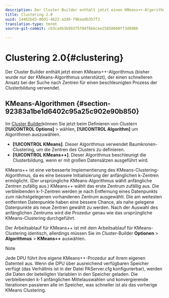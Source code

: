 ```yaml
---
description: Der Cluster Builder enthält jetzt einen KMeans++-Algorithmus (bisher wurde nur der KMeans-Algorithmus unterstützt), der einen schnelleren Ansatz bei der Suche nach Zentren für einen beschleunigten Prozess der Clusterbildung verwendet.
title: Clustering 2.0
uuid: 14462bd3-06d1-4622-a2d8-f96aadb357f3
translation-type: tm+mt
source-git-commit: cb3ca4b3b993f5f04f6b6cee25850600ff3d8986

---
```



# Clustering 2.0{#clustering}

Der Cluster Builder enthält jetzt einen KMeans++-Algorithmus (bisher wurde nur der KMeans-Algorithmus unterstützt), der einen schnelleren Ansatz bei der Suche nach Zentren für einen beschleunigten Prozess der Clusterbildung verwendet.

## KMeans-Algorithmen {#section-92383a1be1d6402c95a25c902e90b850}

Im [Cluster Builder](https://docs.adobe.com/help/en/data-workbench/using/client/analysis-visualizations/visitor-cluster/c-visitor-cluster.html)können Sie jetzt beim Definieren von Clustern **[!UICONTROL Options]** > wählen, **[!UICONTROL Algorithm]** um Algorithmen auszuwählen.

* **[!UICONTROL KMeans]**. Dieser Algorithmus verwendet Baumkronen-Clustering, um die Zentren des Clusters zu definieren.
* **[!UICONTROL KMeans++]**. Dieser Algorithmus beschleunigt die Clusterbildung, wenn er mit großen Datensätzen ausgeführt wird.

<!-- <a id="section_8193A6D60C5540BB985085BE670B4544"></a> -->

KMeans++ ist eine verbesserte Implementierung des KMeans-Clustering-Algorithmus, da es eine bessere Initialisierung der anfänglichen k-Zentren ermöglicht. (Der ursprüngliche KMeans-Algorithmus wählt anfängliche Zentren zufällig aus.) KMeans++ wählt das erste Zentrum zufällig aus. Die verbleibenden k-1-Zentren werden je nach Entfernung eines Datenpunkts zum nächstgelegenen vorhandenen Zentrum ausgewählt. Die am weitesten entfernten Datenpunkte haben eine bessere Chance, als nahe gelegene Datenpunkte als neue Zentren gewählt zu werden. Nach der Auswahl des anfänglichen Zentrums wird die Prozedur genau wie das ursprüngliche KMeans-Clustering durchgeführt.

Der Arbeitsablauf für KMeans++ ist mit dem Arbeitsablauf für KMeans-Clustering identisch, allerdings müssen Sie im Cluster-Builder **Optionen** > **Algorithmus** > **KMeans++** auswählen.

>[!NOTE]
>
>Jede DPU führt ihre eigene KMeans++-Prozedur auf ihrem eigenen Datenteil aus. Wenn die DPU über ausreichend verfügbaren Speicher verfügt (das Verhältnis ist in der Datei PAServer.cfg konfigurierbar), werden die Daten der beteiligten Variablen in den Speicher geladen. Die verbleibenden k-1 anfänglichen Mittelauswahlen und konvergierende Iterationen passieren alle im Speicher, was schneller ist als das vorherige KMeans Clustering.

